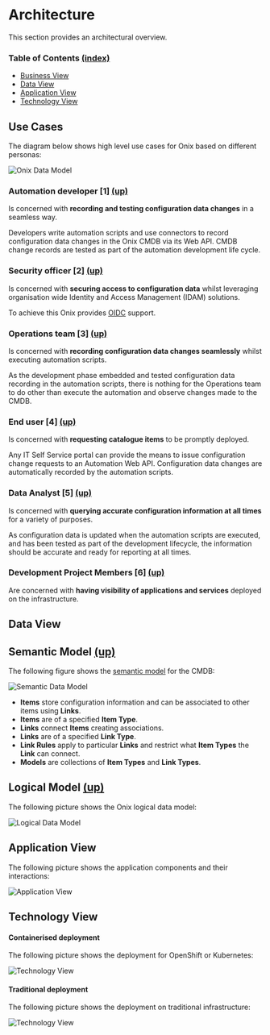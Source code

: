 # Architecture 

This section provides an architectural overview.

<a name="toc"></a>
### Table of Contents [(index)](./../readme.md)

- [Business View](#business-view)
- [Data View](#data_view)
- [Application View](#application-view)
- [Technology View](#technology-view)

<a name="business-view"></a>
## Use Cases

The diagram below shows high level use cases for Onix based on different personas: 

![Onix Data Model](./pics/onix_arc.png "Onix Architecture") 

### Automation developer [1] [(up)](#toc)
 
Is concerned with **recording and testing configuration data changes** in a seamless way.

Developers write automation scripts and use connectors to record configuration data changes in the Onix CMDB via its Web API.
CMDB change records are tested as part of the automation development life cycle.

### Security officer [2] [(up)](#toc)
 
Is concerned with **securing access to configuration data** whilst leveraging organisation wide Identity and Access Management (IDAM) solutions.

To achieve this Onix provides [OIDC](https://openid.net/connect/) support.

### Operations team [3] [(up)](#toc)

Is concerned with **recording configuration data changes seamlessly** whilst executing automation scripts. 

As the development phase embedded and tested configuration data recording in the automation scripts, there is nothing for the Operations team to do other than execute the automation and observe changes made to the CMDB.

### End user [4] [(up)](#toc)

Is concerned with **requesting catalogue items** to be promptly deployed.

Any IT Self Service portal can provide the means to issue configuration change requests to an Automation Web API.
Configuration data changes are automatically recorded by the automation scripts.

### Data Analyst [5] [(up)](#toc)

Is concerned with **querying accurate configuration information at all times** for a variety of purposes.

As configuration data is updated when the automation scripts are executed, and has been tested as part of the development lifecycle, the information should be accurate and ready for reporting at all times.

### Development Project Members [6] [(up)](#toc)

Are concerned with **having visibility of applications and services** deployed on the infrastructure.

<a name="data-view"></a>
## Data View
<a name="semantic-model"></a>
## Semantic Model [(up)](#toc)

The following figure shows the [semantic model](https://en.wikipedia.org/wiki/Semantic_data_model) for the CMDB:
 
![Semantic Data Model](./pics/semantic_model.png "Onix Semantic Data Model")

- **Items** store configuration information and can be associated to other items using **Links**.
- **Items** are of a specified **Item Type**.
- **Links** connect **Items** creating associations.
- **Links** are of a specified **Link Type**.
- **Link Rules** apply to particular **Links** and restrict what **Item Types** the **Link** can connect.
- **Models** are collections of **Item Types** and **Link Types**.

<a name="relational-model"></a>
## Logical Model [(up)](#toc)

The following picture shows the Onix logical data model:

![Logical Data Model](./pics/logical_model.png "Onix Relational Data Model")

<a name="application-view"></a>
## Application View

The following picture shows the application components and their interactions:

![Application View](./pics/application_view.png "Application View") 

<a name="technology-view"></a>
## Technology View

#### Containerised deployment

The following picture shows the deployment for OpenShift or Kubernetes:

![Technology View](./pics/openshift.png "Technology View - Traditional") 


#### Traditional deployment

The following picture shows the deployment on traditional infrastructure:

![Technology View](./pics/technology_view.png "Technology View - Traditional") 


